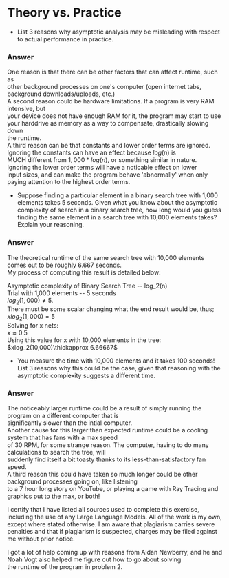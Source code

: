 # Theory vs. Practice

- List 3 reasons why asymptotic analysis may be misleading with respect to
  actual performance in practice.

### Answer

  One reason is that there can be other factors that can affect runtime, such as  
  other background processes on one's computer (open internet tabs, background downloads/uploads, etc.)  
  A second reason could be hardware limitations. If a program is very RAM intensive, but  
  your device does not have enough RAM for it, the program may start to use  
  your harddrive as memory as a way to compensate, drastically slowing down  
  the runtime.  
  A third reason can be that constants and lower order terms are ignored.  
  Ignoring the constants can have an effect because $log(n)$ is  
  MUCH different from $1,000 * log(n)$, or something similar in nature.  
  Ignoring the lower order terms will have a noticable effect on lower  
  input sizes, and can make the program behave 'abnormally' when only  
  paying attention to the highest order terms.  

  
- Suppose finding a particular element in a binary search tree with 1,000
  elements takes 5 seconds. Given what you know about the asymptotic complexity
  of search in a binary search tree, how long would you guess finding the same
  element in a search tree with 10,000 elements takes? Explain your reasoning.

### Answer

  The theoretical runtime of the same search tree with 10,000 elements comes out to be roughly 6.667 seconds.  
  My process of computing this result is detailed below:  
  
  Asymptotic complexity of Binary Search Tree -- log_2(n)  
  Trial with 1,000 elements -- 5 seconds  
  $log_2(1,000)\neq 5.$  
  There must be some scalar changing what the end result would be, thus;  
  $xlog_2(1,000) = 5$  
  Solving for x nets:  
  $x\approx 0.5$  
  Using this value for x with 10,000 elements in the tree:  
  $xlog_2(10,000)\thickapprox 6.66667$  
  
  
- You measure the time with 10,000 elements and it takes 100 seconds! List 3
  reasons why this could be the case, given that reasoning with the asymptotic
  complexity suggests a different time.

### Answer

  The noticeably larger runtime could be a result of simply running the program on a different computer that is  
  significantly slower than the intial computer.  
  Another cause for this larger than expected runtime could be a cooling system that has fans with a max speed  
  of 30 RPM, for some strange reason. The computer, having to do many calculations to search the tree, will  
  suddenly find itself a bit toasty thanks to its less-than-satisfactory fan speed.  
  A third reason this could have taken so much longer could be other background processes going on, like listening  
  to a 7 hour long story on YouTube, or playing a game with Ray Tracing and graphics put to the max, or both!  



I certify that I have listed all sources used to complete this exercise, including the use of any Large Language Models. All of the work is my own, except where stated otherwise. I am aware that plagiarism carries severe penalties and that if plagiarism is suspected, charges may be filed against me without prior notice.

I got a lot of help coming up with reasons from Aidan Newberry, and he and Noah Vogt also helped me figure out how to go about solving  
the runtime of the program in problem 2.  
